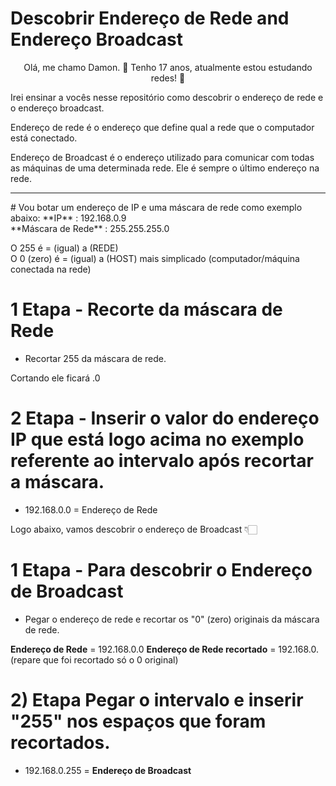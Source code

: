 # Descobrir Endereço de Rede and Endereço Broadcast

<p align="center"> Olá, me chamo Damon. 👋 
Tenho 17 anos, atualmente estou estudando redes! 📡 </p>

Irei ensinar a vocês nesse repositório como descobrir o endereço de rede e o endereço broadcast.

Endereço de rede é o endereço que define qual a rede que o computador está conectado.

Endereço de Broadcast é o endereço utilizado para comunicar com todas as máquinas de uma determinada rede. Ele é sempre o último endereço na rede.
<hr>
# Vou botar um endereço de IP e uma máscara de rede como exemplo abaixo:
**IP** : 192.168.0.9 <br>
**Máscara de Rede** : 255.255.255.0

O 255 é = (igual) a (REDE) <br>
O 0 (zero) é = (igual) a (HOST) mais simplicado (computador/máquina conectada na rede)

# **1 Etapa** - Recorte da máscara de Rede

- Recortar 255 da máscara de rede.

Cortando ele ficará .0

# **2 Etapa** - Inserir o valor do endereço IP que está logo acima no exemplo referente ao intervalo após recortar a máscara.

- 192.168.0.0 = Endereço de Rede

Logo abaixo, vamos descobrir o endereço de Broadcast 👇🏻

# **1 Etapa** - Para descobrir o Endereço de Broadcast

- Pegar o endereço de rede e recortar os "0" (zero) originais da máscara de rede.

**Endereço de Rede** = 192.168.0.0
**Endereço de Rede recortado** = 192.168.0. (repare que foi recortado só o 0 original)

# **2) Etapa** Pegar o intervalo e inserir "255" nos espaços que foram recortados.

- 192.168.0.255 = **Endereço de Broadcast**
